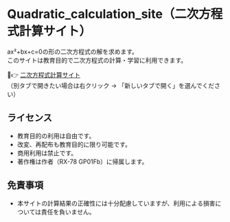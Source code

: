 # Quadratic_calculation_site（二次方程式計算サイト）
ax²+bx+c=0の形の二次方程式の解を求めます。  
このサイトは教育目的で二次方程式の計算・学習に利用できます。

🔗👉 [二次方程式計算サイト](https://rx-78-gp01fb.github.io/Quadratic_calculation_site/)  
（別タブで開きたい場合は右クリック → 「新しいタブで開く」を選んでください）

## ライセンス

- 教育目的の利用は自由です。
- 改変、再配布も教育目的に限り可能です。
- 商用利用は禁止です。
- 著作権は作者（RX-78 GP01Fb）に帰属します。

## 免責事項
- 本サイトの計算結果の正確性には十分配慮していますが、利用による損害については責任を負いません。
